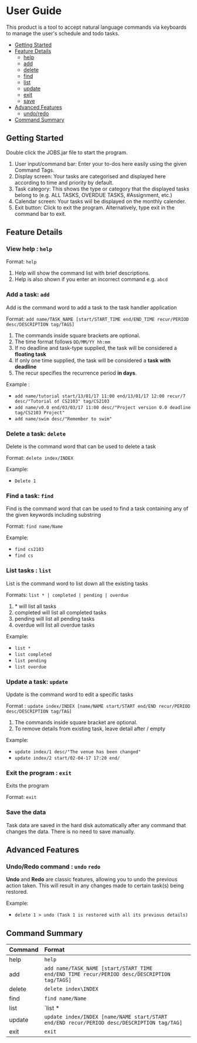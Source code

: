 # User Guide

This product is a tool to accept natural language commands via keyboards to manage the user's schedule and todo tasks.

* [Getting Started](#getting-started)
* [Feature Details](#feature-details)
	* [help](#view-help--help)
	* [add](#add-a-task-add)
	* [delete](#delete-a-task-delete)
	* [find](#find-a-task-find)
	* [list](#list-tasks--list)
	* [update](#update-a-task-update)
	* [exit](#exit-the-program--exit)
	* [save](#save-the-data)
* [Advanced Features](#advance-features)
	* [undo/redo](#undo/redo-command)
* [Command Summary](#command-summary)



## Getting Started
Double click the JOBS.jar file to start the program.

1. User input/command bar: Enter your to-dos here easily using the given Command Tags.
2. Display screen: Your tasks are categorised and displayed here according to time and priority by default.
3. Task category: This shows the type or category that the displayed tasks belong to (e.g. ALL TASKS,
OVERDUE TASKS, #Assignment, etc.)
6. Calendar screen: Your tasks wiil be displayed on the monthly calender.
7. Exit button: Click to exit the program. Alternatively, type exit in the command bar to exit.

## Feature Details

### View help : `help`
Format: `help`

1. Help will show the command list with brief descriptions.
2. Help is also shown if you enter an incorrect command e.g. `abcd`

### Add a task: `add`
Add is the command word to add a task to the task handler application

Format: `add name/TASK_NAME [start/START_TIME end/END_TIME recur/PERIOD desc/DESCRIPTION tag/TAGS]`

1. The commands inside square brackets are optional.
2. The time format follows `DD/MM/YY hh:mm`
3. If no deadline and task-type supplied, the task will be considered a **floating task**
4. If only one time supplied, the task will be considered a **task with deadline**
5. The recur specifies the recurrence period **in days**.

Example :
* `add name/tutorial start/13/01/17 11:00 end/13/01/17 12:00 recur/7 desc/"Tutorial of CS2103" tag/CS2103`
* `add name/v0.0 end/03/03/17 11:00 desc/"Project version 0.0 deadline tag/CS2103 Project"`
* `add name/swim desc/"Remember to swim"`

### Delete a task: `delete`
Delete is the command word that can be used to delete a task

Format: `delete index/INDEX`

Example:
* `Delete 1`

### Find a task: `find`
Find is the command word that can be used to find a task containing any of the given keywords including substring

Format: `find name/Name`

Example:
* `find cs2103`
* `find cs`

### List tasks : `list`
List is the command word to list down all the existing tasks

Formats: `list * | completed | pending | overdue`
1. \* will list all tasks
2. completed will list all completed tasks
3. pending will list all pending tasks
4. overdue will list all overdue tasks

Example:
* `list *`
* `list completed`
* `list pending`
* `list overdue`

### Update a task: `update`
Update is the command word to edit a specific tasks

Format : `update index/INDEX [name/NAME start/START end/END recur/PERIOD desc/DESCRIPTION tag/TAG]`
1. The commands inside square bracket are optional.
2. To remove details from existing task, leave detail after / empty

Example:
* `update index/1 desc/"The venue has been changed"`
* `update index/2 start/02-04-17 17:20 end/`

### Exit the program : `exit`
Exits the program

Format: `exit`  

### Save the data 
Task data are saved in the hard disk automatically after any command that changes the data. There is no need to save manually.

## Advanced Features

### Undo/Redo command : `undo` `redo`
**Undo** and **Redo** are classic features, allowing you to undo the previous action taken. This will result in any changes made to certain task(s) being restored.

Example:
* `delete 1 > undo (Task 1 is restored with all its previous details)`

## Command Summary
Command | Format  
-------- | :--------
help | `help`
add | `add name/TASK_NAME [start/START_TIME end/END_TIME recur/PERIOD desc/DESCRIPTION tag/TAGS]`
delete | `delete index\INDEX`
find | `find name/Name`
list | `list * | completed | pending | overdue`
update | `update index/INDEX [name/NAME start/START	end/END	recur/PERIOD desc/DESCRIPTION tag/TAG]`
exit | `exit`

